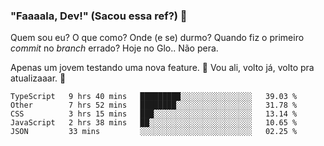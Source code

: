 ### "Faaaala, Dev!" (Sacou essa ref?) 👋

Quem sou eu? O que como? Onde (e se) durmo? Quando fiz o primeiro *commit* no *branch* errado?
Hoje no Glo.. Não pera.

Apenas um jovem testando uma nova feature. :musical_note: Vou ali, volto já, volto pra atualizaaar. :musical_note:

<!--
**Elyabe/Elyabe** is a ✨ _special_ ✨ repository because its `README.md` (this file) appears on your GitHub profile.

Here are some ideas to get you started:

- 🔭 I’m currently working on ...
- 🌱 I’m currently learning ...
- 👯 I’m looking to collaborate on ...
- 🤔 I’m looking for help with ...
- 💬 Ask me about ...
- 📫 How to reach me: ...
- 😄 Pronouns: ...
- ⚡ Fun fact: ...
-->

<!--START_SECTION:waka-->
```text
TypeScript   9 hrs 40 mins   █████████░░░░░░░░░░░░░░░░   39.03 % 
Other        7 hrs 52 mins   ████████░░░░░░░░░░░░░░░░░   31.78 % 
CSS          3 hrs 15 mins   ███░░░░░░░░░░░░░░░░░░░░░░   13.14 % 
JavaScript   2 hrs 38 mins   ██░░░░░░░░░░░░░░░░░░░░░░░   10.65 % 
JSON         33 mins         ░░░░░░░░░░░░░░░░░░░░░░░░░   02.25 %
```
<!--END_SECTION:waka-->
